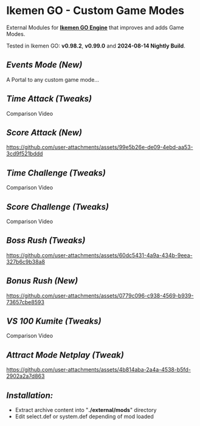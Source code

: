 # Ikemen GO - Custom Game Modes

External Modules for [**Ikemen GO Engine**](https://github.com/ikemen-engine/Ikemen-GO) that improves and adds Game Modes.

Tested in Ikemen GO: **v0.98.2**, **v0.99.0** and **2024-08-14 Nightly Build**.

##  _Events Mode (New)_
A Portal to any custom game mode...

##  _Time Attack (Tweaks)_
Comparison Video

##  _Score Attack (New)_
https://github.com/user-attachments/assets/99e5b26e-de09-4ebd-aa53-3cd9f521bddd

##  _Time Challenge (Tweaks)_
Comparison Video

##  _Score Challenge (Tweaks)_
Comparison Video

##  _Boss Rush (Tweaks)_
https://github.com/user-attachments/assets/60dc5431-4a9a-434b-9eea-327b6c9b38a8

##  _Bonus Rush (New)_
https://github.com/user-attachments/assets/0779c096-c938-4569-b939-73657cbe8593

##  _VS 100 Kumite (Tweaks)_
Comparison Video

## _Attract Mode Netplay (Tweak)_

https://github.com/user-attachments/assets/4b814aba-2a4a-4538-b5fd-2902a2a7d863



##  _Installation:_
- Extract archive content into "**./external/mods**" directory
- Edit select.def or system.def depending of mod loaded
